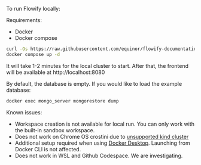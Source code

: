 To run Flowify locally:

Requirements:

- Docker
- Docker compose

```bash
curl -Os https://raw.githubusercontent.com/equinor/flowify-documentation/main/docs/assets/docker-compose.yaml
docker compose up -d
```

It will take 1-2 minutes for the local cluster to start. After that, the frontend will be available at http://localhost:8080

By default, the database is empty. If you would like to load the example database:
```bash
docker exec mongo_server mongorestore dump
```

Known issues:

- Workspace creation is not available for local run. You can only work with the built-in sandbox workspace.
- Does not work on Chrome OS crostini due to [unsupported kind cluster](https://kind.sigs.k8s.io/docs/user/known-issues/#chrome-os)
- Additional setup required when using [Docker Desktop](https://kind.sigs.k8s.io/docs/user/known-issues/#docker-desktop-for-macos-and-windows). Launching from Docker CLI is not affected.
- Does not work in WSL and Github Codespace. We are investigating.
